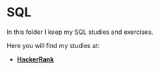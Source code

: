 # SQL 

In this folder I keep my SQL studies and exercises.

Here you will find my studies at:

* **[HackerRank](https://github.com/kayckdelfino/public_knowledge_base/tree/main/Database/SQL/HackerRank)**